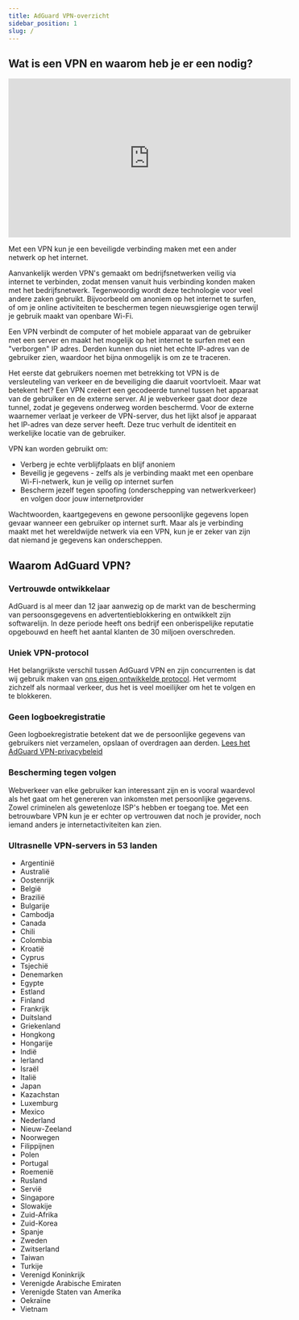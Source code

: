 ```yaml
---
title: AdGuard VPN-overzicht
sidebar_position: 1
slug: /
---
```


## Wat is een VPN en waarom heb je er een nodig?

<iframe width="560" height="315" class="youtube-video" src="https://www.youtube-nocookie.com/embed/7149L3xPmSE" title="YouTube-videospeler" frameborder="0" allow="accelerometer; autoplay; clipboard-write; encrypted-media; gyroscope; picture-in-picture" allowfullscreen></iframe>

Met een VPN kun je een beveiligde verbinding maken met een ander netwerk op het internet.

Aanvankelijk werden VPN's gemaakt om bedrijfsnetwerken veilig via internet te verbinden, zodat mensen vanuit huis verbinding konden maken met het bedrijfsnetwerk. Tegenwoordig wordt deze technologie voor veel andere zaken gebruikt. Bijvoorbeeld om anoniem op het internet te surfen, of om je online activiteiten te beschermen tegen nieuwsgierige ogen terwijl je gebruik maakt van openbare Wi-Fi.

Een VPN verbindt de computer of het mobiele apparaat van de gebruiker met een server en maakt het mogelijk op het internet te surfen met een "verborgen" IP adres. Derden kunnen dus niet het echte IP-adres van de gebruiker zien, waardoor het bijna onmogelijk is om ze te traceren.

Het eerste dat gebruikers noemen met betrekking tot VPN is de versleuteling van verkeer en de beveiliging die daaruit voortvloeit. Maar wat betekent het? Een VPN creëert een gecodeerde tunnel tussen het apparaat van de gebruiker en de externe server. Al je webverkeer gaat door deze tunnel, zodat je gegevens onderweg worden beschermd. Voor de externe waarnemer verlaat je verkeer de VPN-server, dus het lijkt alsof je apparaat het IP-adres van deze server heeft. Deze truc verhult de identiteit en werkelijke locatie van de gebruiker.

VPN kan worden gebruikt om:

- Verberg je echte verblijfplaats en blijf anoniem
- Beveilig je gegevens - zelfs als je verbinding maakt met een openbare Wi-Fi-netwerk, kun je veilig op internet surfen
- Bescherm jezelf tegen spoofing (onderschepping van netwerkverkeer) en volgen door jouw internetprovider

Wachtwoorden, kaartgegevens en gewone persoonlijke gegevens lopen gevaar wanneer een gebruiker op internet surft. Maar als je verbinding maakt met het wereldwijde netwerk via een VPN, kun je er zeker van zijn dat niemand je gegevens kan onderscheppen.

## Waarom AdGuard VPN?

### Vertrouwde ontwikkelaar

AdGuard is al meer dan 12 jaar aanwezig op de markt van de bescherming van persoonsgegevens en advertentieblokkering en ontwikkelt zijn softwarelijn. In deze periode heeft ons bedrijf een onberispelijke reputatie opgebouwd en heeft het aantal klanten de 30 miljoen overschreden.

### Uniek VPN-protocol

Het belangrijkste verschil tussen AdGuard VPN en zijn concurrenten is dat wij gebruik maken van [ons eigen ontwikkelde protocol](/general/adguard-vpn-protocol). Het vermomt zichzelf als normaal verkeer, dus het is veel moeilijker om het te volgen en te blokkeren.

### Geen logboekregistratie

Geen logboekregistratie betekent dat we de persoonlijke gegevens van gebruikers niet verzamelen, opslaan of overdragen aan derden. [Lees het AdGuard VPN-privacybeleid](https://adguard-vpn.com/privacy.html)

### Bescherming tegen volgen

Webverkeer van elke gebruiker kan interessant zijn en is vooral waardevol als het gaat om het genereren van inkomsten met persoonlijke gegevens. Zowel criminelen als gewetenloze ISP's hebben er toegang toe. Met een betrouwbare VPN kun je er echter op vertrouwen dat noch je provider, noch iemand anders je internetactiviteiten kan zien.

### Ultrasnelle VPN-servers in 53 landen

- Argentinië
- Australië
- Oostenrijk
- België
- Brazilië
- Bulgarije
- Cambodja
- Canada
- Chili
- Colombia
- Kroatië
- Cyprus
- Tsjechië
- Denemarken
- Egypte
- Estland
- Finland
- Frankrijk
- Duitsland
- Griekenland
- Hongkong
- Hongarije
- Indië
- Ierland
- Israël
- Italië
- Japan
- Kazachstan
- Luxemburg
- Mexico
- Nederland
- Nieuw-Zeeland
- Noorwegen
- Filippijnen
- Polen
- Portugal
- Roemenië
- Rusland
- Servië
- Singapore
- Slowakije
- Zuid-Afrika
- Zuid-Korea
- Spanje
- Zweden
- Zwitserland
- Taiwan
- Turkije
- Verenigd Koninkrijk
- Verenigde Arabische Emiraten
- Verenigde Staten van Amerika
- Oekraïne
- Vietnam
